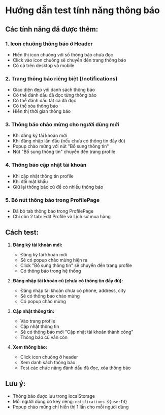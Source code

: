 # Hướng dẫn test tính năng thông báo

## Các tính năng đã được thêm:

### 1. Icon chuông thông báo ở Header
- Hiển thị icon chuông với số thông báo chưa đọc
- Click vào icon chuông sẽ chuyển đến trang thông báo
- Có cả trên desktop và mobile

### 2. Trang thông báo riêng biệt (/notifications)
- Giao diện đẹp với danh sách thông báo
- Có thể đánh dấu đã đọc từng thông báo
- Có thể đánh dấu tất cả đã đọc
- Có thể xóa thông báo
- Hiển thị thời gian thông báo

### 3. Thông báo chào mừng cho người dùng mới
- Khi đăng ký tài khoản mới
- Khi đăng nhập lần đầu (nếu chưa có thông tin đầy đủ)
- Popup chào mừng với nút "Bổ sung thông tin"
- Nút "Bổ sung thông tin" chuyển đến trang profile

### 4. Thông báo cập nhật tài khoản
- Khi cập nhật thông tin profile
- Khi đổi mật khẩu
- Giữ lại thông báo cũ để có nhiều thông báo

### 5. Bỏ nút thông báo trong ProfilePage
- Đã bỏ tab thông báo trong ProfilePage
- Chỉ còn 2 tab: Edit Profile và Lịch sử mua hàng

## Cách test:

1. **Đăng ký tài khoản mới:**
   - Đăng ký tài khoản mới
   - Sẽ có popup chào mừng hiện ra
   - Click "Bổ sung thông tin" sẽ chuyển đến trang profile
   - Có thông báo trong hệ thống

2. **Đăng nhập tài khoản cũ (chưa có thông tin đầy đủ):**
   - Đăng nhập tài khoản chưa có phone, address, city
   - Sẽ có thông báo chào mừng
   - Có popup chào mừng

3. **Cập nhật thông tin:**
   - Vào trang profile
   - Cập nhật thông tin
   - Sẽ có thông báo mới "Cập nhật tài khoản thành công"
   - Thông báo cũ vẫn còn

4. **Xem thông báo:**
   - Click icon chuông ở header
   - Xem danh sách thông báo
   - Test các chức năng đánh dấu đã đọc, xóa thông báo

## Lưu ý:
- Thông báo được lưu trong localStorage
- Mỗi người dùng có key riêng: `notifications_${userId}`
- Popup chào mừng chỉ hiển thị 1 lần cho mỗi người dùng 